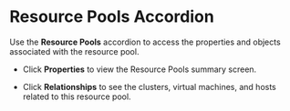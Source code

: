 # Resource Pools Accordion

Use the **Resource Pools** accordion to access the properties and
objects associated with the resource pool.

  - Click **Properties** to view the Resource Pools summary screen.

  - Click **Relationships** to see the clusters, virtual machines, and
    hosts related to this resource pool.

